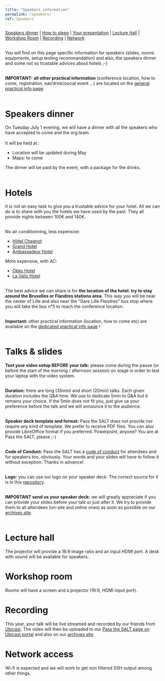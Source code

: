 ```yaml
---
title: "Speakers information"
permalink: /speakers/
ref: Speakers
---
```



<a href="#speakers-dinner">Speakers dinner</a> | <a href="#hotels">How to sleep</a> | <a href="#talks--slides">Your presentation</a> | <a href="#lecture-hall"> Lecture Hall</a> | <a href="#workshop-room"> Workshop Room</a> | <a href="#recording"> Recording</a> | <a href="#network-access"> Network</a><br><br>

You will find on this page specific information for speakers (slides, rooms equipments, setup testing recommandation) and also, the speakers dinner and some not so trustable advices about hotels ;-) <br><br>

**IMPORTANT:** **all other practical information** (conference location, how to come, registration, eat/drink/social event ...) are located on the [general practical info page](/practical/).<br><br>

# Speakers dinner

On Tuesday July 1 evening, we will have a dinner with all the speakers who have accepted to come and the org team.<br><br>
It will be held at :
- Location will be updated during May
- Maps: to come

The dinner will be paid by the event, with a package for the drinks.<br><br>

# Hotels

It is not an easy task to give you a trustable advice for your hotel. All we can do is to share with you the hotels we have used by the past. They all provide nights between 100€ and 140€.<br><br>

No air conditionning, less expensive:<br>
- [Hôtel Chagnot](https://hotel-chagnot-lille.com/)
- [Grand Hotel](https://www.grandhotellille.com/)
- [Ambassadeur Hotel](https://www.hotel-lille-ambassadeur.fr/)

More expensive, with AC:<br>

- [Okko Hotel](https://www.okkohotels.com/en/page/lille/.3097.html)<br>
- [La Valiz Hotel](https://www.hotellavaliz.com/)<br><br>

The best advice we can share is for <b>the location of the hotel</b>: <b>try to stay around the Bruxelles or Flandres stations area</b>. This way you will be near the center of Lille and also near the "Gare Lille Flandres" bus stop where you will take the bus n°5 to reach the conference location.<br><br>

**Important:** other practical information (location, how to come etc) are available on the [dedicated practical info page](/practical/) !<br><br>

# Talks & slides

**Test your video setup BEFORE your talk:** please come during the pause (or before the start of the morning / afternoon session) on stage in order to test your laptop with the video system.
<br><br>

**Duration:** there are long (35min) and short (20min) talks. Each given duration includes the Q&A time. We use to dedicate 5min to Q&A but it remains your choice. If the 5min does not fit you, just give us your preference before the talk and we will announce it to the audience.
<br><br>

**Speaker deck template and format:** Pass the SALT does not provide nor require any kind of template. We prefer to receive PDF files. You can also provide LibreOffice format if you preferred. Powerpoint, anyone? You are at Pass the SALT, please ;-)
<br><br>

**Code of Conduct:** Pass the SALT has a [code of conduct](/code-of-conduct/) for attendees and for speakers too, obviously. Your words and your slides will have to follow it without exception. Thanks in advance!
<br><br>

**Logo:** you can use our logo on your speaker deck. The correct source for it is in this [repository]( https://github.com/pass-the-salt/2024-communication/tree/main/logo/). 
<br><br>

**IMPORTANT send us your speaker deck:** we will greatly appreciate if you can provide your slides before your talk or just after it. We try to provide them to all attendees (on-site and online ones) as soon as possible on our [archives site](https://archives.pass-the-salt.org/Pass%20the%20SALT/).
<br><br>

# Lecture hall

The projector will provide a 16:9 image ratio and an input HDMI port. A desk with sound will be available for speakers.

# Workshop room

Rooms will have a screen and a projector (16:9, HDMI input port).

# Recording 
This year, your talk will be live streamed and recorded by our friends from [Ubicast](https://ubicast.eu/en/). The video will then be uploaded to our [Pass the SALT page on Ubicast portal](https://passthesalt.ubicast.tv/) and also on our [archives site](https://archives.pass-the-salt.org/Pass%20the%20SALT/).

# Network access
Wi-fi is expected and we will work to get non filtered SSH output among other things.  



